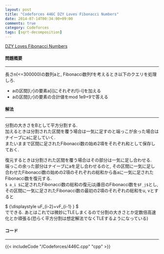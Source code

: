 ```yaml
---
layout: post
title: "Codeforces 446C DZY Loves Fibonacci Numbers"
date: 2014-07-14T00:34:00+09:00
comments: true
category: Codeforces
tags: [sqrt-decomposition]
---
```


[DZY Loves Fibonacci Numbers](http://codeforces.com/problemset/problem/446/C)

#### 問題概要

****

長さn(<=300000)の数列aと, Fibonacci数列fを考えるとき以下のクエリを処理しろ.  

* aの区間\[l,r\]の要素a[i]にそれぞれf[i-l]を加える
* aの区間\[l,r\]の要素の合計値をmod 1e9+9で答える

#### 解法

****

分割の大きさをBとして平方分割する.  
加えるときは分割された区間を覆う場合は一気に足すのと端っこが余った場合はナイーブにaに足していく.  
またいままで区間に足されたFibonacci数の始め2項をそれぞれ和として保存しておく.  
  
復元するときは分割された区間を覆う場合はその部分は一気に足し合わせる.  
端っこの余った部分はナイーブにaを足し合わせるのと, その区間に一気に足し合わせたFibonacci数の始めの2項のそれぞれの総和から各aに一気に足されたFibonacci数を復元する.  
`$ a_i $`に足されたFibonacci数の総和の復元はj番目のFibonacci数を`$F_j$`とし, その区間に一気に足されたFibonacci数の最初の2項のそれぞれの総和をu, vとすると  
<div> $ {\displaystyle 
    uF_{i-2}+vF_{i-1}
} $</div>
でできる.  
あとはこれでは微妙にTLEしまくるので分割の大きさとか定数倍高速化とか頑張る(恐らく平方分割は想定解法でなくTLEするようになっている)

#### コード

****

{{< includeCode "/Codeforces/446C.cpp" "cpp" >}}
